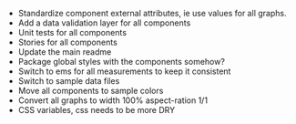 - Standardize component external attributes, ie use values for all graphs.
- Add a data validation layer for all components
- Unit tests for all components
- Stories for all components
- Update the main readme
- Package global styles with the components somehow?
- Switch to ems for all measurements to keep it consistent
- Switch to sample data files
- Move all components to sample colors
- Convert all graphs to width 100% aspect-ration 1/1
- CSS variables, css needs to be more DRY
